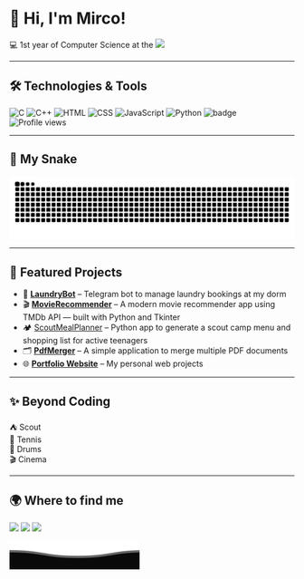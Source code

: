 

# 👋 Hi, I'm Mirco!


💻 1st year of Computer Science at the [![](https://img.shields.io/badge/University%20of%20Trento-00bfa5?style=flat&logo=graduation-cap&logoColor=white)](https://www.disi.unitn.it/)

---


## 🛠️ Technologies & Tools


![C](https://img.shields.io/badge/C-00599C?style=for-the-badge&logo=c&logoColor=white)      ![C++](https://img.shields.io/badge/C++-00599C?style=for-the-badge&logo=cplusplus&logoColor=white)      ![HTML](https://img.shields.io/badge/HTML-E34F26?style=for-the-badge&logo=html5&logoColor=white)      ![CSS](https://img.shields.io/badge/CSS-E34F26?style=for-the-badge&logo=css3&logoColor=white)      ![JavaScript](https://img.shields.io/badge/JavaScript-F7DF1E?style=for-the-badge&logo=javascript&logoColor=black)      ![Python](https://img.shields.io/badge/Python-3776AB?style=for-the-badge&logo=python&logoColor=white) ![badge](https://www.codewars.com/users/mirconegri/badges/small)
    <img src="https://komarev.com/ghpvc/?username=mirconegri&label=Profile%20views&color=0e75b6&style=flat" alt="Profile views" />

---

## 🐍 My Snake
  
  ![github activity graph](https://raw.githubusercontent.com/mirconegri/mirconegri/output/github-contribution-grid-snake-dark.svg)
  
---

## 🚀 Featured Projects

- 🧺 [**LaundryBot**](https://github.com/mirconegri/LaundryBot) – Telegram bot to manage laundry bookings at my dorm  
- 🎬 [**MovieRecommender**](https://github.com/mirconegri/MovieRecommender) – A modern movie recommender app using TMDb API — built with Python and Tkinter  
- 🏕️ [ScoutMealPlanner](https://github.com/mirconegri/ScoutMealPlanner) – Python app to generate a scout camp menu and shopping list for active teenagers
- 🗂️ [**PdfMerger**](https://github.com/mirconegri/PdfMerger) – A simple application to merge multiple PDF documents
- 🌐 [**Portfolio Website**](https://github.com/mirconegri/Portfolio) – My personal web projects

---

## ✨ Beyond Coding
⛺ Scout  
🎾 Tennis  
🥁 Drums  
🎬 Cinema

---

## 🌍 Where to find me

[![](https://img.shields.io/badge/Gmail-D14836?style=for-the-badge&logo=gmail&logoColor=white)](mailto:mirconegri06@gmail.com)
[![](https://img.shields.io/badge/LinkedIn-0077B5?style=for-the-badge&logo=linkedin&logoColor=white)](https://www.linkedin.com/in/mirco-negri-263810225) [![](https://img.shields.io/badge/Facebook-1877F2?style=for-the-badge&logo=facebook&logoColor=white)](https://www.facebook.com/share/172rhaPCUK/)

![](.github/workflows/Bottom_down.svg)


